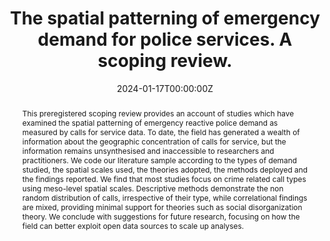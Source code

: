 ﻿---
abstract: This preregistered scoping review provides an account of studies which have examined the spatial patterning of emergency reactive police demand as measured by calls for service data. To date, the field has generated a wealth of information about the geographic concentration of calls for service, but the information remains unsynthesised and inaccessible to researchers and practitioners. We code our literature sample according to the types of demand studied, the spatial scales used, the theories adopted, the methods deployed and the findings reported. We find that most studies focus on crime related call types using meso-level spatial scales. Descriptive methods demonstrate the non random distribution of calls, irrespective of their type, while correlational findings are mixed, providing minimal support for theories such as social disorganization theory. We conclude with suggestions for future research, focusing on how the field can better exploit open data sources to scale up analyses.
authors:
- Samuel Langton
- Stijn Ruiter
- Linda Schoonmade
date: "2024-01-17T00:00:00Z"
doi: ""
featured: false
image:
  focal_point: ""
  preview_only: true
projects:
- internal-project
publication: "Crime Science"
publication_short: ""
publication_types:
- "2"
publishDate: "2024-01-17T00:00:00Z"
summary: Scoping review on the spatial patterning of emergency demand as measured through calls for service.
tags:
- policing
- crime
- spatial
- demand
title: The spatial patterning of emergency demand for police services. A scoping review.
url_pdf: https://link.springer.com/article/10.1186/s40163-023-00199-y
---